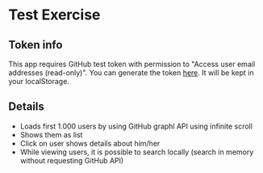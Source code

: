 # Test Exercise

## Token info
This app requires GitHub test token with permission to "Access user email addresses (read-only)".
You can generate the token [here](https://github.com/settings/tokens/new). It will be kept in your localStorage.

## Details

- Loads first 1.000 users by using GitHub graphl API using infinite scroll
- Shows them as list
- Click on user shows details about him/her
- While viewing users, it is possible to search locally (search in memory without requesting GitHub API)

